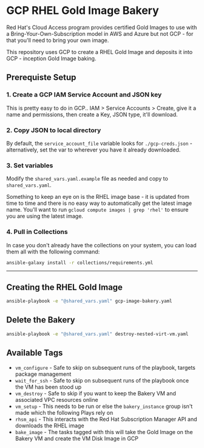 # GCP RHEL Gold Image Bakery

Red Hat's Cloud Access program provides certified Gold Images to use with a Bring-Your-Own-Subscription model in AWS and Azure but not GCP - for that you'll need to bring your own image.

This repository uses GCP to create a RHEL Gold Image and deposits it into GCP - inception Gold Image baking.

## Prerequiste Setup

### 1. Create a GCP IAM Service Account and JSON key

This is pretty easy to do in GCP.. IAM > Service Accounts > Create, give it a name and permissions, then create a Key, JSON type, it'll download.

### 2. Copy JSON to local directory

By default, the `service_account_file` variable looks for `./gcp-creds.json` - alternatively, set the var to wherever you have it already downloaded.

### 3. Set variables

Modify the `shared_vars.yaml.example` file as needed and copy to `shared_vars.yaml`.

Something to keep an eye on is the RHEL image base - it is updated from time to time and there is no easy way to automatically get the latest image name.  You'll want to run `gcloud compute images | grep 'rhel'` to ensure you are using the latest image.

### 4. Pull in Collections

In case you don't already have the collections on your system, you can load them all with the following command:

```bash
ansible-galaxy install -r collections/requirements.yml
```
---

## Creating the RHEL Gold Image

```bash
ansible-playbook -e "@shared_vars.yaml" gcp-image-bakery.yaml
```

## Delete the Bakery

```bash
ansible-playbook -e "@shared_vars.yaml" destroy-nested-virt-vm.yaml
```

## Available Tags

- `vm_configure` - Safe to skip on subsequent runs of the playbook, targets package management
- `wait_for_ssh` - Safe to skip on subsequent runs of the playbook once the VM has been stood up
- `vm_destroy` - Safe to skip if you want to keep the Bakery VM and associated VPC resources online
- `vm_setup` - This needs to be run or else the `bakery_instance` group isn't made which the following Plays rely on
- `rhsm_api` - This interacts with the Red Hat Subscription Manager API and downloads the RHEL image
- `bake_image` - The tasks tagged with this will take the Gold Image on the Bakery VM and create the VM Disk Image in GCP